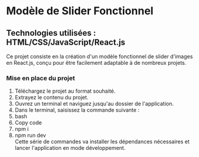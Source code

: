 
# Modèle de Slider Fonctionnel
## Technologies utilisées : HTML/CSS/JavaScript/React.js
Ce projet consiste en la création d'un modèle fonctionnel de slider d'images en React.js, conçu pour être facilement adaptable à de nombreux projets.

### Mise en place du projet
1. Téléchargez le projet au format souhaité.
2. Extrayez le contenu du projet.
3. Ouvrez un terminal et naviguez jusqu'au dossier de l'application.
4. Dans le terminal, saisissez la commande suivante :
5. bash
6. Copy code
7. npm i
8. npm run dev <br />Cette série de commandes va installer les dépendances nécessaires et lancer l'application en mode développement.
